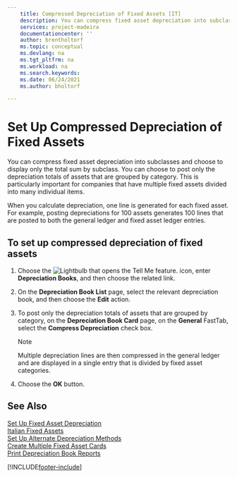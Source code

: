 ```yaml
---
    title: Compressed Depreciation of Fixed Assets [IT]
    description: You can compress fixed asset depreciation into subclasses and choose to display only the total sum by subclass.
    services: project-madeira 
    documentationcenter: ''
    author: brentholtorf
    ms.topic: conceptual
    ms.devlang: na
    ms.tgt_pltfrm: na
    ms.workload: na
    ms.search.keywords:
    ms.date: 06/24/2021
    ms.author: bholtorf

---
```

# Set Up Compressed Depreciation of Fixed Assets
You can compress fixed asset depreciation into subclasses and choose to display only the total sum by subclass. You can choose to post only the depreciation totals of assets that are grouped by category. This is particularly important for companies that have multiple fixed assets divided into many individual items.  

When you calculate depreciation, one line is generated for each fixed asset. For example, posting depreciations for 100 assets generates 100 lines that are posted to both the general ledger and fixed asset ledger entries.  

## To set up compressed depreciation of fixed assets  

1.  Choose the ![Lightbulb that opens the Tell Me feature.](../../media/ui-search/search_small.png "Tell me what you want to do") icon, enter **Depreciation Books**, and then choose the related link.  
2.  On the **Depreciation Book List** page, select the relevant depreciation book, and then choose the **Edit** action.  
3.  To post only the depreciation totals of assets that are grouped by category, on the **Depreciation Book Card** page, on the **General** FastTab, select the **Compress Depreciation** check box.  

    > [!NOTE]  
    >  Multiple depreciation lines are then compressed in the general ledger and are displayed in a single entry that is divided by fixed asset categories.  

4.  Choose the **OK** button.  

## See Also  
 [Set Up Fixed Asset Depreciation](../../fa-how-setup-depreciation.md)   
 [Italian Fixed Assets](italian-fixed-assets.md)   
 [Set Up Alternate Depreciation Methods](how-to-set-up-alternate-depreciation-methods.md)   
 [Create Multiple Fixed Asset Cards](how-to-create-multiple-fixed-asset-cards.md)   
 [Print Depreciation Book Reports](how-to-print-depreciation-book-reports.md)


[!INCLUDE[footer-include](../../includes/footer-banner.md)]